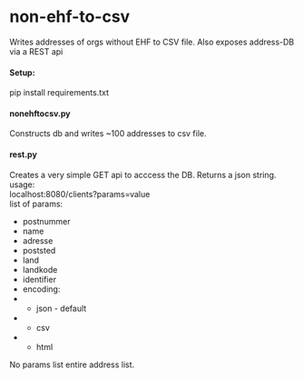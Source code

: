 # non-ehf-to-csv
Writes addresses of orgs without EHF to CSV file.
Also exposes address-DB via a REST api


#### Setup:    
pip install requirements.txt    


#### nonehftocsv.py    
Constructs db and writes ~100 addresses to csv file.     


#### rest.py    
Creates a very simple GET api to acccess the DB. Returns a json string.    
usage:    
localhost:8080/clients?params=value    
list of params:    
* postnummer    
* name    
* adresse    
* poststed    
* land    
* landkode    
* identifier    
* encoding:    
* - json - default    
* - csv    
* - html

No params list entire address list.
